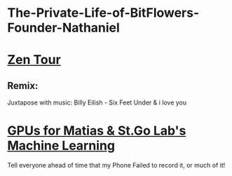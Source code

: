 # The-Private-Life-of-BitFlowers-Founder-Nathaniel
# [Zen Tour](https://www.youtube.com/watch?v=OUQcflwy55U)
## Remix:
Juxtapose with music: Billy Eilish - Six Feet Under &amp; i love you

# [GPUs for Matias & St.Go Lab's Machine Learning](https://youtu.be/WhkcmZgcm1Y)
Tell everyone ahead of time that my Phone Failed to record it, or much of it!
